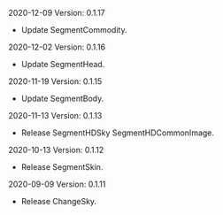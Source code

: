 2020-12-09 Version: 0.1.17
- Update SegmentCommodity.

2020-12-02 Version: 0.1.16
- Update SegmentHead.

2020-11-19 Version: 0.1.15
- Update SegmentBody.

2020-11-13 Version: 0.1.13
- Release SegmentHDSky SegmentHDCommonImage.

2020-10-13 Version: 0.1.12
- Release SegmentSkin.

2020-09-09 Version: 0.1.11
- Release ChangeSky.

